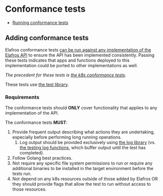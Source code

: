 # Conformance tests

* [Running conformance tests](../README.md#running-conformance-tests)

## Adding conformance tests

Elafros conformance tests [can be run against any implementation
of the Elafros API](#requirements) to ensure the API has been implemented consistently.
Passing these tests indicates that apps and functions deployed to
this implementation could be ported to other implementations as well.

_The precedent for these tests is [the k8s conformance tests](https://github.com/cncf/k8s-conformance)._

These tests use [the test library](../adding_tests.md#test-library).

### Requirements

The conformance tests should **ONLY** cover functionality that applies to any implementation of the API.

The conformance tests **MUST**: 

1. Provide frequent output describing what actions they are undertaking, especially before performing long running operations.
    1. Log output should be provided exclusively using [the log library](https://golang.org/pkg/log/)
       (vs. [the testing log functions](https://golang.org/pkg/testing/#B.Log), which buffer output until the test has completed).
2. Follow Golang best practices.
3. Not require any specific file system permissions to run or require any additional binaries to be installed in the target environment before
   the tests run.
4. Not depend on any k8s resources outside of those added by Elafros OR
   they should provide flags that allow the test to run without access to those resources.
